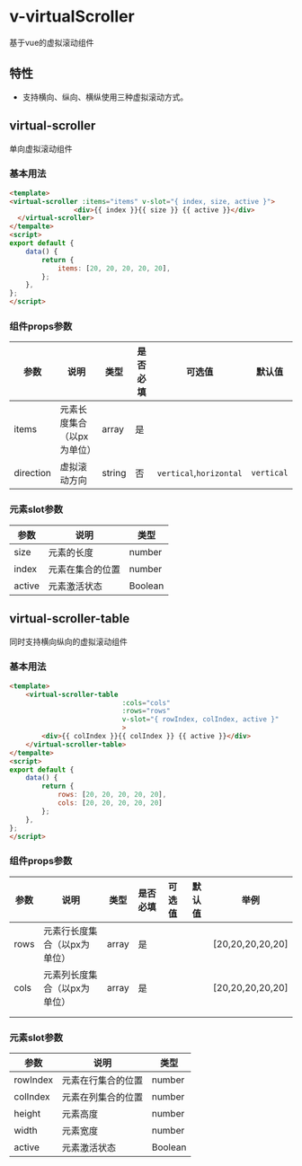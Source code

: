 # v-virtualScroller

基于vue的虚拟滚动组件

## 特性

- 支持横向、纵向、横纵使用三种虚拟滚动方式。

## virtual-scroller

单向虚拟滚动组件

### 基本用法

```html
<template>
<virtual-scroller :items="items" v-slot="{ index, size, active }">
                <div>{{ index }}{{ size }} {{ active }}</div>
  </virtual-scroller>
</tempalte>
<script>
export default {
    data() {
        return {
            items: [20, 20, 20, 20, 20],
        };
    },
};
</script>
```


### 组件props参数

| 参数      | 说明                       | 类型   | 是否必填 | 可选值                  | 默认值     |
| --------- | -------------------------- | ------ | -------- | ----------------------- | ---------- |
| items     | 元素长度集合（以px为单位） | array  | 是       |                         |            |
| direction | 虚拟滚动方向               | string | 否       | `vertical`,`horizontal` | `vertical` |
### 元素slot参数

| 参数   | 说明             | 类型    |
| ------ | ---------------- | ------- |
| size   | 元素的长度       | number  |
| index  | 元素在集合的位置 | number  |
| active | 元素激活状态     | Boolean |

## virtual-scroller-table

同时支持横向纵向的虚拟滚动组件

### 基本用法

```html
<template>
    <virtual-scroller-table
                            :cols="cols"
                            :rows="rows"
                            v-slot="{ rowIndex, colIndex, active }"
                            >
        <div>{{ colIndex }}{{ colIndex }} {{ active }}</div>
    </virtual-scroller-table>
</tempalte>
<script>
export default {
    data() {
        return {
            rows: [20, 20, 20, 20, 20],
            cols: [20, 20, 20, 20, 20]
        };
    },
};
</script>
```

### 组件props参数
| 参数 | 说明                         | 类型  | 是否必填 | 可选值 | 默认值 | 举例             |
| ---- | ---------------------------- | ----- | -------- | ------ | ------ | ---------------- |
| rows | 元素行长度集合（以px为单位） | array | 是       |        |        | [20,20,20,20,20] |
| cols | 元素列长度集合（以px为单位） | array | 是       |        |        | [20,20,20,20,20] |
|      |                              |       |          |        |        |                  |
|      |                              |       |          |        |        |                  |
### 元素slot参数

| 参数     | 说明               | 类型    |
| -------- | ------------------ | ------- |
| rowIndex | 元素在行集合的位置 | number  |
| colIndex | 元素在列集合的位置 | number  |
| height   | 元素高度           | number  |
| width    | 元素宽度           | number  |
| active   | 元素激活状态       | Boolean |




